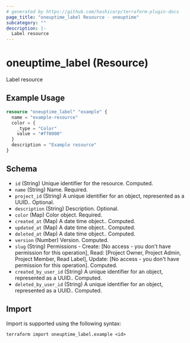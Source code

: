```yaml
---
# generated by https://github.com/hashicorp/terraform-plugin-docs
page_title: "oneuptime_label Resource - oneuptime"
subcategory: ""
description: |-
  Label resource
---
```


# oneuptime_label (Resource)

Label resource

## Example Usage

```terraform
resource "oneuptime_label" "example" {
  name = "example-resource"
  color = {
    _type = "Color"
    value = "#ff0000"
  }
  description = "Example resource"
}
```

## Schema

- `id` (String) Unique identifier for the resource. Computed.
- `name` (String) Name. Required.
- `project_id` (String) A unique identifier for an object, represented as a UUID.. Optional.
- `description` (String) Description. Optional.
- `color` (Map) Color object. Required.
- `created_at` (Map) A date time object.. Computed.
- `updated_at` (Map) A date time object.. Computed.
- `deleted_at` (Map) A date time object.. Computed.
- `version` (Number) Version. Computed.
- `slug` (String) Permissions - Create: [No access - you don't have permission for this operation], Read: [Project Owner, Project Admin, Project Member, Read Label], Update: [No access - you don't have permission for this operation]. Computed.
- `created_by_user_id` (String) A unique identifier for an object, represented as a UUID.. Computed.
- `deleted_by_user_id` (String) A unique identifier for an object, represented as a UUID.. Computed.

## Import

Import is supported using the following syntax:

```shell
terraform import oneuptime_label.example <id>
```
